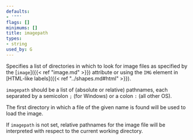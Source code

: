 ```yaml
---
defaults:
- '""'
flags: []
minimums: []
title: imagepath
types:
- string
used_by: G
---
```

Specifies a list of directories in which to look for image files as specified
by the [`image`]({{< ref "image.md" >}}) attribute or using the `IMG` element in [HTML-like
labels]({{< ref "../shapes.md#html" >}}).

`imagepath` should be a list of (absolute or
relative) pathnames, each separated by a semicolon `;` (for Windows) or a colon `:`
(all other OS).

The first directory in which a file of the given name is
found will be used to load the image.

If `imagepath` is not set, relative pathnames for the image file will be
interpreted with respect to the current working directory.
